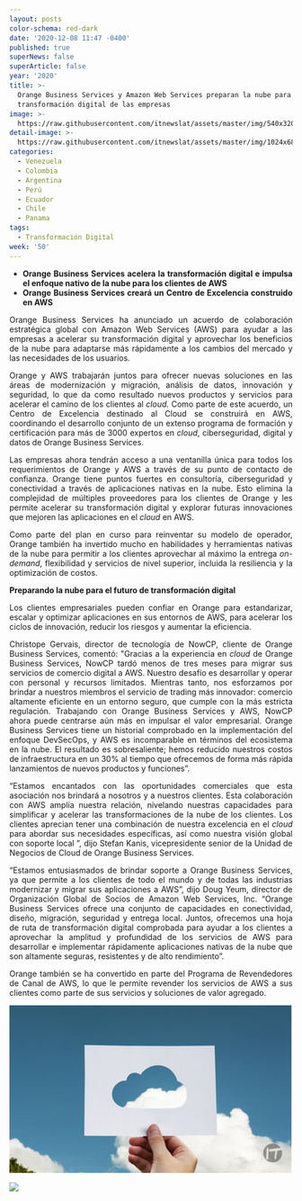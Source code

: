```yaml
---
layout: posts
color-schema: red-dark
date: '2020-12-08 11:47 -0400'
published: true
superNews: false
superArticle: false
year: '2020'
title: >-
  Orange Business Services y Amazon Web Services preparan la nube para la
  transformación digital de las empresas
image: >-
  https://raw.githubusercontent.com/itnewslat/assets/master/img/540x320/Cloud-Computing-p.jpg
detail-image: >-
  https://raw.githubusercontent.com/itnewslat/assets/master/img/1024x680/Cloud-Computing-g.jpg
categories:
  - Venezuela
  - Colombia
  - Argentina
  - Perú
  - Ecuador
  - Chile
  - Panama
tags:
  - Transformación Digital
week: '50'
---
```

<ul style="text-align: justify;">
	<li><strong>Orange Business Services acelera la transformación digital e impulsa el enfoque nativo de la nube para los clientes de AWS</strong></li>
	<li><strong>Orange Business Services creará un Centro de Excelencia construido en AWS</strong></li>
</ul>
<p style="text-align: justify;">Orange Business Services ha anunciado un acuerdo de colaboración estratégica global con Amazon Web Services (AWS) para ayudar a las empresas a acelerar su transformación digital y aprovechar los beneficios de la nube para adaptarse más rápidamente a los cambios del mercado y las necesidades de los usuarios.</p>
<p style="text-align: justify;">Orange y AWS trabajarán juntos para ofrecer nuevas soluciones en las áreas de modernización y migración, análisis de datos, innovación y seguridad, lo que da como resultado nuevos productos y servicios para acelerar el camino de los clientes al <em>cloud.</em> Como parte de este acuerdo, un Centro de Excelencia destinado al Cloud se construirá en AWS, coordinando el desarrollo conjunto de un extenso programa de formación y certificación para más de 3000 expertos en <em>cloud</em>, ciberseguridad, digital y datos de Orange Business Services.</p>
<p style="text-align: justify;">Las empresas ahora tendrán acceso a una ventanilla única para todos los requerimientos de Orange y AWS a través de su punto de contacto de confianza. Orange tiene puntos fuertes en consultoría, ciberseguridad y conectividad a través de aplicaciones nativas en la nube. Esto elimina la complejidad de múltiples proveedores para los clientes de Orange y les permite acelerar su transformación digital y explorar futuras innovaciones que mejoren las aplicaciones en el <em>cloud </em>en AWS.</p>
<p style="text-align: justify;">Como parte del plan en curso para reinventar su modelo de operador, Orange también ha invertido mucho en habilidades y herramientas nativas de la nube para permitir a los clientes aprovechar al máximo la entrega <em>on- demand</em>, flexibilidad y servicios de nivel superior, incluida la resiliencia y la optimización de costos.</p>
<p style="text-align: justify;"><strong>Preparando la nube para el futuro de transformación digital</strong></p>
<p style="text-align: justify;">Los clientes empresariales pueden confiar en Orange para estandarizar, escalar y optimizar aplicaciones en sus entornos de AWS, para acelerar los ciclos de innovación, reducir los riesgos y aumentar la eficiencia.</p>
<p style="text-align: justify;">Christope Gervais, director de tecnología de NowCP, cliente de Orange Business Services, comentó: "Gracias a la experiencia en <em>cloud</em> de Orange Business Services, NowCP tardó menos de tres meses para migrar sus servicios de comercio digital a AWS. Nuestro desafío es desarrollar y operar con personal y recursos limitados. Mientras tanto, nos esforzamos por brindar a nuestros miembros el servicio de trading más innovador: comercio altamente eficiente en un entorno seguro, que cumple con la más estricta regulación. Trabajando con Orange Business Services y AWS, NowCP ahora puede centrarse aún más en impulsar el valor empresarial. Orange Business Services tiene un historial comprobado en la implementación del enfoque DevSecOps, y AWS es incomparable en términos del ecosistema en la nube. El resultado es sobresaliente; hemos reducido nuestros costos de infraestructura en un 30% al tiempo que ofrecemos de forma más rápida lanzamientos de nuevos productos y funciones”.</p>
<p style="text-align: justify;">“Estamos encantados con las oportunidades comerciales que esta asociación nos brindará a nosotros y a nuestros clientes. Esta colaboración con AWS amplía nuestra relación, nivelando nuestras capacidades para simplificar y acelerar las transformaciones de la nube de los clientes. Los clientes aprecian tener una combinación de nuestra excelencia en el <em>cloud</em> para abordar sus necesidades específicas, así como nuestra visión global con soporte local ”, dijo Stefan Kanis, vicepresidente senior de la Unidad de Negocios de Cloud de Orange Business Services.</p>
<p style="text-align: justify;">“Estamos entusiasmados de brindar soporte a Orange Business Services, ya que permite a los clientes de todo el mundo y de todas las industrias modernizar y migrar sus aplicaciones a AWS”, dijo Doug Yeum, director de Organización Global de Socios de Amazon Web Services, Inc. “Orange Business Services ofrece una conjunto de capacidades en conectividad, diseño, migración, seguridad y entrega local. Juntos, ofrecemos una hoja de ruta de transformación digital comprobada para ayudar a los clientes a aprovechar la amplitud y profundidad de los servicios de AWS para desarrollar e implementar rápidamente aplicaciones nativas de la nube que son altamente seguras, resistentes y de alto rendimiento”.</p>
<p style="text-align: justify;">Orange también se ha convertido en parte del Programa de Revendedores de Canal de AWS, lo que le permite revender los servicios de AWS a sus clientes como parte de sus servicios y soluciones de valor agregado.</p>

![](https://raw.githubusercontent.com/itnewslat/assets/master/img/540x320/Cloud-Computing-p.jpg)

<img src="https://tracker.metricool.com/c3po.jpg?hash=56f88a41e39ab42c063cc51676587a04"/>
